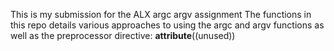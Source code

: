 This is my submission for the ALX argc argv assignment
The functions in this repo details various approaches to 
using the argc and argv functions as well as the
preprocessor directive: __attribute__((unused))
